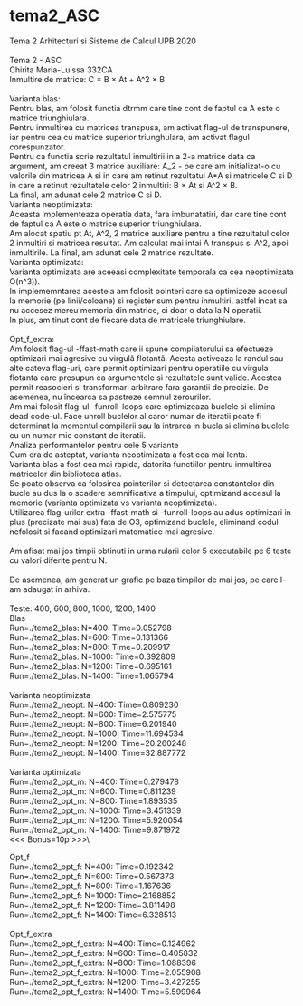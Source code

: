 # tema2_ASC
Tema 2 Arhitecturi si Sisteme de Calcul UPB 2020\
\
Tema 2 - ASC\
Chirita Maria-Luissa 332CA
\
Inmultire de matrice: C = B × At + A^2 × B\
\
Varianta blas: \
    Pentru blas, am folosit functia dtrmm care tine cont de faptul ca A este
    o matrice triunghiulara.\
    Pentru inmultirea cu matricea transpusa, am activat flag-ul de transpunere,
    iar pentru cea cu matrice superior triunghulara, am activat flagul 
    corespunzator.\
    Pentru ca functia scrie rezultatul inmultirii in a 2-a matrice data ca
    argument, am creeat 3 matrice auxiliare: A_2 - pe care am initializat-o cu
    valorile din matricea A si in care am retinut rezultatul A*A si matricele
    C si D in care a retinut rezultatele celor 2 inmultiri: B × At si A^2 × B.\
    La final, am adunat cele 2 matrice C si D.
\
Varianta neoptimizata:\
    Aceasta implementeaza operatia data, fara imbunatatiri, dar care tine cont
    de faptul ca A este o matrice superior triunghiulara.\
    Am alocat spatiu pt At, A^2, 2 matrice auxiliare pentru a tine rezultatul
    celor 2 inmultiri si matricea resultat. Am calculat mai intai A transpus si
    A^2, apoi inmultirile. La final, am adunat cele 2 matrice rezultate.
\
Varianta optimizata:\
    Varianta optimizata are aceeasi complexitate temporala ca cea neoptimizata
    O(n^3)).\
    In implememntarea acesteia am folosit pointeri care sa optimizeze accesul
    la memorie (pe linii/coloane) si register sum pentru inmultiri, astfel incat
    sa nu accesez mereu memoria din matrice, ci doar o data la N operatii. \
    In plus, am tinut cont de fiecare data de matricele triunghiulare.\
\
Opt_f_extra:\
    Am folosit flag-ul -ffast-math care ii spune compilatorului sa efectueze 
    optimizari mai agresive cu virgulă flotantă. Acesta activeaza la randul sau
    alte cateva flag-uri, care permit optimizari pentru operatiile cu virgula 
    flotanta care presupun ca argumentele si rezultatele sunt valide. Acestea
    permit reasocieri si transformari arbitrare fara garantii de precizie. De 
    asemenea, nu încearca sa pastreze semnul zerourilor.\
    Am mai folosit flag-ul -funroll-loops care optimizeaza buclele si elimina
    dead code-ul. Face unroll buclelor al caror numar de iteratii poate fi 
    determinat la momentul compilarii sau la intrarea in bucla si elimina 
    buclele cu un numar mic constant de iteratii.
\
Analiza performantelor pentru cele 5 variante\
    Cum era de asteptat, varianta neoptimizata a fost cea mai lenta.\
    Varianta blas a fost cea mai rapida, datorita functiilor pentru inmultirea
    matricelor din biblioteca atlas.\
    Se poate observa ca folosirea pointerilor si detectarea constantelor din
    bucle au dus la o scadere semnificativa a timpului, optimizand accesul la
    memorie (varianta optimizata vs varianta neoptimizata).\
    Utilizarea flag-urilor extra -ffast-math si -funroll-loops au adus
    optimizari in plus (precizate mai sus) fata de O3, optimizand buclele, 
    eliminand codul nefolosit si facand optimizari matematice mai agresive.\
\
Am afisat mai jos timpii obtinuti in urma rularii celor 5 executabile pe 6 
teste cu valori diferite pentru N. \
\
De asemenea, am generat un grafic pe baza timpilor de mai jos, pe care l-am
adaugat in arhiva.\
\
Teste: 400, 600, 800, 1000, 1200, 1400\
Blas\
    Run=./tema2_blas: N=400:    Time=0.052798\
    Run=./tema2_blas: N=600:    Time=0.131366\
    Run=./tema2_blas: N=800:    Time=0.209917\
    Run=./tema2_blas: N=1000:   Time=0.392809\
    Run=./tema2_blas: N=1200:   Time=0.695161\
    Run=./tema2_blas: N=1400:   Time=1.065794\
\
Varianta neoptimizata\
    Run=./tema2_neopt: N=400:   Time=0.809230\
    Run=./tema2_neopt: N=600:   Time=2.575775\
    Run=./tema2_neopt: N=800:   Time=6.201940\
    Run=./tema2_neopt: N=1000:  Time=11.694534\
    Run=./tema2_neopt: N=1200:  Time=20.260248\
    Run=./tema2_neopt: N=1400:  Time=32.887772\
\
Varianta optimizata\
    Run=./tema2_opt_m: N=400:   Time=0.279478\
    Run=./tema2_opt_m: N=600:   Time=0.811239\
    Run=./tema2_opt_m: N=800:   Time=1.893535\
    Run=./tema2_opt_m: N=1000:  Time=3.451339\
    Run=./tema2_opt_m: N=1200:  Time=5.920054\
    Run=./tema2_opt_m: N=1400:  Time=9.871972\
    <<< Bonus=10p >>>\

Opt_f \
    Run=./tema2_opt_f: N=400:   Time=0.192342\
    Run=./tema2_opt_f: N=600:   Time=0.567373\
    Run=./tema2_opt_f: N=800:   Time=1.167636\
    Run=./tema2_opt_f: N=1000:  Time=2.168852\
    Run=./tema2_opt_f: N=1200:  Time=3.811498\
    Run=./tema2_opt_f: N=1400:  Time=6.328513\
\
Opt_f_extra\
    Run=./tema2_opt_f_extra: N=400:     Time=0.124962\
    Run=./tema2_opt_f_extra: N=600:     Time=0.405832\
    Run=./tema2_opt_f_extra: N=800:     Time=1.088396\
    Run=./tema2_opt_f_extra: N=1000:    Time=2.055908\
    Run=./tema2_opt_f_extra: N=1200:    Time=3.427255\
    Run=./tema2_opt_f_extra: N=1400:    Time=5.599964
